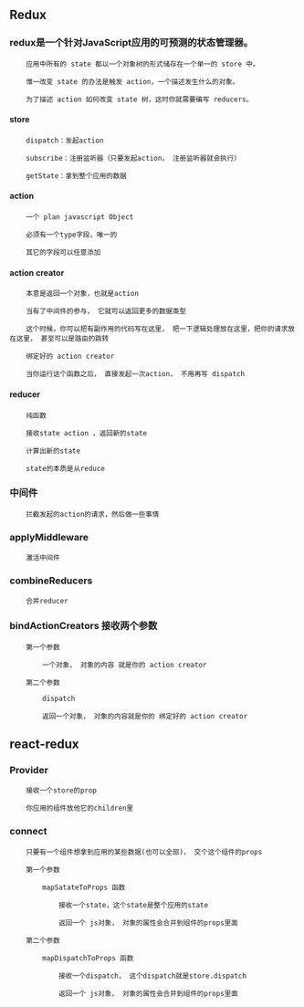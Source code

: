 ﻿## Redux

### redux是一个针对JavaScript应用的可预测的状态管理器。

		应用中所有的 state 都以一个对象树的形式储存在一个单一的 store 中。
		
		惟一改变 state 的办法是触发 action，一个描述发生什么的对象。
		
		为了描述 action 如何改变 state 树，这时你就需要编写 reducers。

#### store

		dispatch：发起action
		
		subscribe：注册监听器（只要发起action， 注册监听器就会执行）
		
		getState：拿到整个应用的数据

#### action

    	一个 plan javascript Object
    
    	必须有一个type字段，唯一的
    
    	其它的字段可以任意添加

#### action creator

		本意是返回一个对象，也就是action
		
		当有了中间件的参与， 它就可以返回更多的数据类型
		
		这个时候，你可以把有副作用的代码写在这里， 把一下逻辑处理放在这里，把你的请求放在这里， 甚至可以是路由的跳转
		
		绑定好的 action creator
		
		当你运行这个函数之后， 直接发起一次action， 不用再写 dispatch

#### reducer

		纯函数
		
		接收state action ，返回新的state
		
		计算出新的state
		
		state的本质是从reduce


### 中间件

		拦截发起的action的请求，然后做一些事情

### applyMiddleware

		激活中间件

### combineReducers

		合并reducer

### bindActionCreators 接收两个参数

    	第一个参数
    
        	一个对象， 对象的内容 就是你的 action creator
        
    	第二个参数
    
        	dispatch
        
        	返回一个对象， 对象的内容就是你的 绑定好的 action creator

## react-redux

### Provider

    	接收一个store的prop
    
    	你应用的组件放他它的children里

### connect

		只要有一个组件想拿到应用的某些数据(也可以全部)， 交个这个组件的props
		
		第一个参数
		
		    mapSatateToProps 函数
		    
		    	接收一个state，这个state是整个应用的state
		    	
		    	返回一个 js对象， 对象的属性会合并到组件的props里面
	    	
		第二个参数
			
		    mapDispatchToProps 函数
		    
		    	接收一个dispatch， 这个dispatch就是store.dispatch
		    	
		    	返回一个 js对象， 对象的属性会合并到组件的props里面
